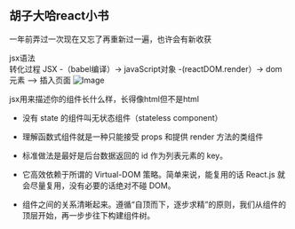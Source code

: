 ## 胡子大哈react小书

一年前弄过一次现在又忘了再重新过一遍，也许会有新收获

jsx语法  
转化过程
JSX -（babel编译）-> javaScript对象 -(reactDOM.render）-> dom元素  --> 插入页面
![Image](http://huzidaha.github.io/static/assets/img/posts/44B5EC06-EAEB-4BA2-B3DC-325703E4BA45.png)

jsx用来描述你的组件长什么样，长得像html但不是html


- 没有 state 的组件叫无状态组件（stateless component）
- 理解函数式组件就是一种只能接受 props 和提供 render 方法的类组件
- 标准做法是最好是后台数据返回的 id 作为列表元素的 key。
- 它高效依赖于所谓的 Virtual-DOM 策略。简单来说，能复用的话 React.js 就会尽量复用，没有必要的话绝对不碰 DOM。

- 组件之间的关系清晰起来。遵循“自顶而下，逐步求精”的原则，我们从组件的顶层开始，再一步步往下构建组件树。